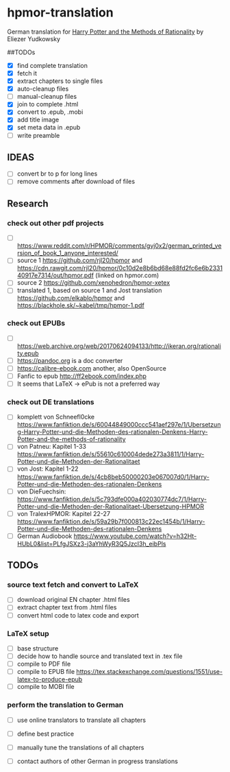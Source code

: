 # hpmor-translation
German translation for [Harry Potter and the Methods of Rationality](https://www.hpmor.com) by Eliezer Yudkowsky

##TODOs
- [x] find complete translation
- [x] fetch it
- [x] extract chapters to single files
- [x] auto-cleanup files
- [ ] manual-cleanup files
- [x] join to complete .html
- [x] convert to .epub, .mobi
- [x] add title image
- [x] set meta data in .epub
- [ ] write preamble

## IDEAS
- [ ] convert br to p for long lines
- [ ] remove comments after download of files

## Research
### check out other pdf projects
- [ ] https://www.reddit.com/r/HPMOR/comments/gvj0x2/german_printed_version_of_book_1_anyone_interested/
- [ ] source 1     https://github.com/rjl20/hpmor and https://cdn.rawgit.com/rjl20/hpmor/0c10d2e8b6bd68e88fd2fc6e6b233140917e7314/out/hpmor.pdf (linked on hpmor.com)
- [ ] source 2     https://github.com/xenohedron/hpmor-xetex
- [ ] translated 1, based on source 1 and Jost translation https://github.com/elkablo/hpmor and https://blackhole.sk/~kabel/tmp/hpmor-1.pdf

### check out EPUBs
- [ ] https://web.archive.org/web/20170624094133/http://ikeran.org/rationality.epub
- [ ] https://pandoc.org is a doc converter
- [ ] https://calibre-ebook.com another, also OpenSource
- [ ] Fanfic to epub http://ff2ebook.com/index.php
- [ ] It seems that LaTeX -> ePub is not a preferred way

### check out DE translations
- [ ] komplett von Schneefl0cke https://www.fanfiktion.de/s/60044849000ccc541aef297e/1/Ubersetzung-Harry-Potter-und-die-Methoden-des-rationalen-Denkens-Harry-Potter-and-the-methods-of-rationality
- [ ] von Patneu: Kapitel 1-33 https://www.fanfiktion.de/s/55610c610004dede273a3811/1/Harry-Potter-und-die-Methoden-der-Rationalitaet
- [ ] von Jost: Kapitel 1-22   https://www.fanfiktion.de/s/4cb8beb50000203e067007d0/1/Harry-Potter-und-die-Methoden-des-rationalen-Denkens
- [ ] von DieFuechsin: https://www.fanfiktion.de/s/5c793dfe000a402030774dc7/1/Harry-Potter-und-die-Methoden-der-Rationalitaet-Ubersetzung-HPMOR
- [ ] von TralexHPMOR: Kapitel 22-27 https://www.fanfiktion.de/s/59a29b7f000813c22ec1454b/1/Harry-Potter-und-die-Methoden-des-rationalen-Denkens
- [ ] German Audiobook https://www.youtube.com/watch?v=h32Ht-HUbL0&list=PLfgJSXz3-j3aYhWyR3Q5JzcI3h_eibPls

## TODOs 
### source text fetch and convert to LaTeX
- [ ] download original EN chapter .html files
- [ ] extract chapter text from .html files
- [ ] convert html code to latex code and export 

### LaTeX setup
- [ ] base structure
- [ ] decide how to handle source and translated text in .tex file
- [ ] compile to PDF file 
- [ ] compile to EPUB file https://tex.stackexchange.com/questions/1551/use-latex-to-produce-epub 
- [ ] compile to MOBI file

### perform the translation to German
- [ ] use online translators to translate all chapters
- [ ] define best practice
- [ ] manually tune the translations of all chapters
- [ ] contact authors of other German in progress translations


